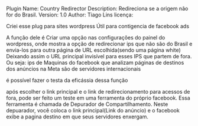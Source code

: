 Plugin Name: Country Redirector
Description: Redireciona se a origem não for do Brasil.
Version: 1.0
Author: Tiago Lins
licença:  

Criei esse plug para sites wordpress
Útil para contigencia de facebook ads

A função dele é Criar uma opção nas configurações do painel do wordpress, onde mostra a opção de redirecionar ips que não são do Brasil e envia-los para outra página de URL escolhida(sendo uma página white)
Deixando assim o URL principal invisível para esses IPS que partem de fora. 
Ou seja: ips de Maquinas do facebook que analizam páginas de destinos dos anúncios na Meta são de servidores internacionais 

é possível fazer o testa da eficássia dessa função

após escolher o link principal e o link de redirecionamento para acessos de fora, pode ser feito um teste em uma ferramenta do próprio facebook.
Essa ferramenta é chamada de Depurador de Compartilhamento.
Neste depuarador, você coloca o link principal(Link do anúncio) e o facebook exibe a pagina destino em que seus servidores enxergam.
